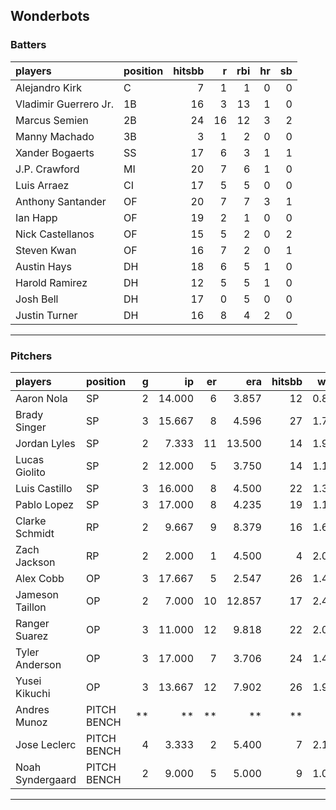 ## Wonderbots

### Batters

 
|players               |position | hitsbb|  r| rbi| hr| sb| 
|:---------------------|:--------|------:|--:|---:|--:|--:| 
|Alejandro Kirk        |C        |      7|  1|   1|  0|  0| 
|Vladimir Guerrero Jr. |1B       |     16|  3|  13|  1|  0| 
|Marcus Semien         |2B       |     24| 16|  12|  3|  2| 
|Manny Machado         |3B       |      3|  1|   2|  0|  0| 
|Xander Bogaerts       |SS       |     17|  6|   3|  1|  1| 
|J.P. Crawford         |MI       |     20|  7|   6|  1|  0| 
|Luis Arraez           |CI       |     17|  5|   5|  0|  0| 
|Anthony Santander     |OF       |     20|  7|   7|  3|  1| 
|Ian Happ              |OF       |     19|  2|   1|  0|  0| 
|Nick Castellanos      |OF       |     15|  5|   2|  0|  2| 
|Steven Kwan           |OF       |     16|  7|   2|  0|  1| 
|Austin Hays           |DH       |     18|  6|   5|  1|  0| 
|Harold Ramirez        |DH       |     12|  5|   5|  1|  0| 
|Josh Bell             |DH       |     17|  0|   5|  0|  0| 
|Justin Turner         |DH       |     16|  8|   4|  2|  0| 


* * *

### Pitchers

 
|players          |position    |  g|     ip| er|    era| hitsbb|  whip| so|  w| sv| 
|:----------------|:-----------|--:|------:|--:|------:|------:|-----:|--:|--:|--:| 
|Aaron Nola       |SP          |  2| 14.000|  6|  3.857|     12| 0.857| 14|  1|  0| 
|Brady Singer     |SP          |  3| 15.667|  8|  4.596|     27| 1.723| 10|  1|  0| 
|Jordan Lyles     |SP          |  2|  7.333| 11| 13.500|     14| 1.909|  7|  0|  0| 
|Lucas Giolito    |SP          |  2| 12.000|  5|  3.750|     14| 1.167| 10|  1|  0| 
|Luis Castillo    |SP          |  3| 16.000|  8|  4.500|     22| 1.375| 23|  1|  0| 
|Pablo Lopez      |SP          |  3| 17.000|  8|  4.235|     19| 1.118| 21|  0|  0| 
|Clarke Schmidt   |RP          |  2|  9.667|  9|  8.379|     16| 1.655| 11|  1|  0| 
|Zach Jackson     |RP          |  2|  2.000|  1|  4.500|      4| 2.000|  3|  0|  0| 
|Alex Cobb        |OP          |  3| 17.667|  5|  2.547|     26| 1.472| 14|  2|  0| 
|Jameson Taillon  |OP          |  2|  7.000| 10| 12.857|     17| 2.429|  2|  0|  0| 
|Ranger Suarez    |OP          |  3| 11.000| 12|  9.818|     22| 2.000| 13|  0|  0| 
|Tyler Anderson   |OP          |  3| 17.000|  7|  3.706|     24| 1.412|  6|  1|  0| 
|Yusei Kikuchi    |OP          |  3| 13.667| 12|  7.902|     26| 1.902| 15|  0|  0| 
|Andres Munoz     |PITCH BENCH | **|     **| **|     **|     **|    **| **| **| **| 
|Jose Leclerc     |PITCH BENCH |  4|  3.333|  2|  5.400|      7| 2.100|  5|  0|  0| 
|Noah Syndergaard |PITCH BENCH |  2|  9.000|  5|  5.000|      9| 1.000|  9|  0|  0| 


* * *


